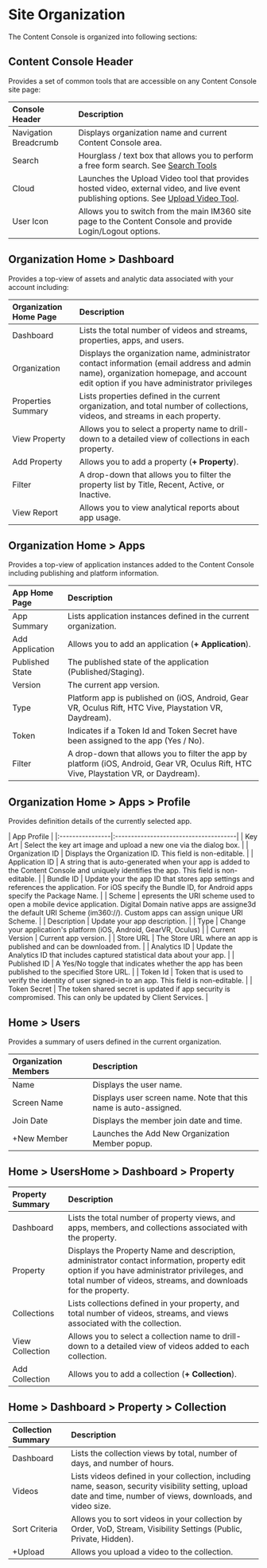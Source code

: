 # Site Organization

The Content Console is organized into following sections:

## <a id="console-header"></a>Content Console Header

Provides a set of common tools that are accessible on any Content Console site page:

| Console Header        | Description |
|:----------------|:--------------------------------------|
| Navigation Breadcrumb     | Displays organization name and current Content Console area.  |
| Search      | Hourglass / text box that allows you to perform a free form search. See [Search Tools](searchtools.md) |
| Cloud      | Launches the Upload Video tool that provides hosted video, external video, and live event publishing options. See [Upload Video Tool](mediapublishingoptions.md).  |
| User Icon      | Allows you to switch from the main IM360 site page to the Content Console and provide Login/Logout options.    |


## <a id="org-home-dashboard"></a>Organization Home > Dashboard

Provides a top-view of assets and analytic data associated with your account including:

| Organization Home Page         | Description |
|:----------------|:--------------------------------------|
| Dashboard     | Lists the total number of videos and streams, properties, apps, and users.   |
| Organization      | Displays the organization name, administrator contact information (email address and admin name), organization homepage, and account edit option if you have administrator privileges    |
| Properties Summary   | Lists properties defined in the current organization, and total number of collections, videos, and streams in each property.   |
| View Property     | Allows you to select a property name to drill-down to a detailed view of collections in each property. |    
| Add Property      | Allows you to add a property (**+ Property**).  |
| Filter      | A drop-down that allows you to filter the property list by Title, Recent, Active, or Inactive.  |
| View Report      | Allows you to view analytical reports about app usage. |


## <a id="org-home-apps"></a>Organization Home > Apps

Provides a top-view of application instances added to the Content Console including publishing and platform information.

| App Home Page         | Description |
|:----------------|:--------------------------------------|
| App Summary     | Lists application instances defined in the current organization.   |
| Add Application      | Allows you to add an application (**+ Application**).  |
| Published State      | The published state of the application (Published/Staging).    |
| Version         | The current app version.  |
| Type     | Platform  app is published on (iOS, Android, Gear VR, Oculus Rift, HTC Vive, Playstation VR, Daydream). |    
| Token     | Indicates if a Token Id and Token Secret have been assigned to the app (Yes / No). |  
| Filter      | A drop-down that allows you to filter the app by platform (iOS, Android, Gear VR, Oculus Rift, HTC Vive, Playstation VR, or Daydream).   |

## <a id="app-profile"></a>Organization Home > Apps > Profile

Provides definition details of the currently selected app.


| App Profile                                               |
|:----------------|:--------------------------------------|
| Key Art   | Select the key art image and upload a new one via the dialog box.   |
| Organization ID    | Displays the Organization ID. This field is non-editable. |
| Application ID     | A string that is auto-generated when your app is added to the Content Console and uniquely identifies the app. This field is non-editable. |
| Bundle ID          | Update your the app ID that stores app settings and references the application. For iOS specify the Bundle ID, for Android apps specify the Package Name. |
| Scheme             | epresents the URI scheme used to open a mobile device application. Digital Domain native apps are assigne3d the default URI Scheme (im360://). Custom apps can assign unique URI Scheme.  |
| Description        | Update your app description. |
| Type               | Change your application's platform (iOS, Android, GearVR, Oculus) |
| Current Version    | Current app version. |
| Store URL          | The Store URL where an app is published and can be downloaded from.  |
| Analytics ID       | Update the Analytics ID that includes captured statistical data about your app. |
| Published ID       | A Yes/No toggle that indicates whether the app has been published to the specified Store URL. |
| Token Id       | Token that is used to verify the identity of user signed-in to an app. This field is non-editable. |
| Token Secret       | The token shared secret is updated if app security is compromised. This can only be updated by Client Services.  |

## <a id="home-users"></a>Home > Users

Provides a summary of users defined in the current organization.

| Organization Members            | Description |
|:----------------|:--------------------------------------|
| Name    | Displays the user name.  |
| Screen Name         | Displays user screen name. Note that this name is auto-assigned.   |
| Join Date   | Displays the member join date and time. |
| +New Member    | Launches the Add New Organization Member popup. |

## <a id="usershome-dashboard-property"></a>Home > UsersHome > Dashboard > Property

| Property Summary            | Description |
|:----------------|:--------------------------------------|
| Dashboard    | Lists the total number of property views, and apps, members, and collections associated with the property. |
| Property      | Displays the Property Name and description, administrator contact information, property edit option if you have administrator privileges, and total number of videos, streams, and downloads for the property.    |
| Collections         | Lists collections defined in your property, and total number of videos, streams, and views associated with the collection.    |
| View Collection     | Allows you to select a collection name to drill-down to a detailed view of videos added to each collection. |    
| Add Collection      | Allows you to add a collection (**+ Collection**).  |

## <a id="home-dashboard-property-collection"></a>Home > Dashboard > Property > Collection

| Collection Summary          | Description |
|:----------------|:--------------------------------------|
| Dashboard    | Lists the collection views by total, number of days, and number of hours.  |
| Videos         | Lists videos defined in your collection, including name, season, security visibility setting, upload date and time, number of views, downloads, and video size.   |
| Sort Criteria    | Allows you to sort videos in your collection by Order, VoD, Stream, Visibility Settings (Public, Private, Hidden).
| +Upload    | Allows you upload a video to the collection. |
